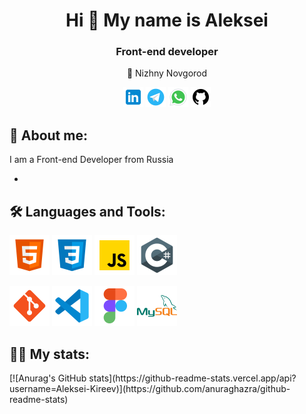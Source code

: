 <h1 align="center">Hi 👋 My name is Aleksei</h1>
<h3 align="center">Front-end developer</h3>
<p align="center">🚩 Nizhny Novgorod</p>
<p align="center">
        <a href="#"><img src="icons/icons8-linkedin-1024.png" alt="linkedin" width="32px"></a>
        <a href="https://t.me/alkir152"><img src="icons/icons8-telegram-1024.png" alt="telegram" width="32px"></a>
        <a href="#"><img src="icons/icons8-whatsapp-1024.png" alt="whatsapp" width="32px"></a>
        <a href="https://github.com/Aleksei-Kireev"><img src="icons/icons8-github-1024.png" alt="github" width="32px"></a>
</p>
<h2>👦 About me:</h2>
<p>I am a Front-end Developer from Russia</p>
<ul>
        <li></li>
</ul>
<h2>🛠 Languages and Tools:</h2>
<p>
        <img src="icons/icons8-html-5-1024.png" alt="html" width="64px">
        <img src="icons/icons8-css3-1024.png" alt="css" width="64px">
        <img src="icons/icons8-javascript-1024.png" alt="javascript" width="64px">
        <img src="icons/icons8-c-sharp-logo-1024.png" alt="" width="64px">
</p>
<p>
        <img src="icons/icons8-git-1024.png" alt="" width="64px">
        <img src="icons/icons8-visual-studio-code-2019-1024.png" alt="" width="64px">
        <img src="icons/icons8-figma-1024.png" alt="" width="64px">
        <img src="icons/icons8-mysql-logo-1024.png" alt="" width="64px">
</p>
<h2>👨‍💻 My stats:</h2>
[![Anurag's GitHub stats](https://github-readme-stats.vercel.app/api?username=Aleksei-Kireev)](https://github.com/anuraghazra/github-readme-stats)

<!--
**Aleksei-Kireev/Aleksei-Kireev** is a ✨ _special_ ✨ repository because its `README.md` (this file) appears on your GitHub profile.

Here are some ideas to get you started:

- 🔭 I’m currently working on ...
- 🌱 I’m currently learning ...
- 👯 I’m looking to collaborate on ...
- 🤔 I’m looking for help with ...
- 💬 Ask me about ...
- 📫 How to reach me: ...
- 😄 Pronouns: ...
- ⚡ Fun fact: ...
-->
